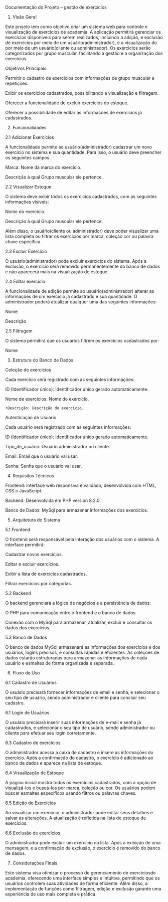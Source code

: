 Documentação do Projeto – gestão de exercícios  

1. Visão Geral 

Este projeto tem como objetivo criar um sistema web para controle e visualização de exercícios de academia. A aplicação permitirá gerenciar os exercícios disponíveis para serem realizados, incluindo a adição, e exclusão de exercícios por meio de um usuário(administrador), e a visualização do por meio de um usuário(cliente ou administrador). Os exercicios serão categorizados por grupo muscular, facilitando a gestão e a organização dos exercícios. 

Objetivos Principais: 

Permitir o cadastro de exercicios com informações de gtupo muscular e repetições. 

Exibir os exercicios cadastrados, possibilitando a visualização e filtragem. 

Oferecer a funcionalidade de excluir exercicios do estoque. 

Oferecer a possibilidade de editar as informações de exercicios já cadastrados. 

2. Funcionalidades 

2.1 Adicionar Exercícios  

A funcionalidade permite ao usuário(administrador) cadastrar um novo exercício no sistema e sua quantidade. Para isso, o usuário deve preencher os seguintes campos: 

Marca: Nome da marca do exercício. 

Descrição à qual Grupo muscular ele pertence. 

2.2 Visualizar Estoque 

O sistema deve exibir todos os exercícios cadastrados, com as seguintes informações visíveis: 

Nome do exercício. 

Descrição à qual Grupo muscular ele pertence. 

Além disso, o usuário(cliente ou administrador) deve poder visualizar uma lista completa ou filtrar os exercícios por marca, coleção cor ou palavra chave específica. 

2.3 Excluir Exercicio 

O usuário(administrador) pode excluir exercícios do sistema. Após a exclusão, o exercício será removido permanentemente do banco de dados e não aparecerá mais na visualização de estoque. 

2.4 Editar exercício  

A funcionalidade de edição permite ao usuário(administrador) alterar as informações de um exercício já cadastrado e sua quantidade. O administrador poderá atualizar qualquer uma das seguintes informações: 

Nome 

Descrição  

2.5 Filtragem 

O sistema permitirá que os usuários filtrem os exercícios cadastrados por: 

Nome 

3. Estrutura do Banco de Dados 

Coleção de exercícios  

Cada exercício será registrado com as seguintes informações: 

ID (Identificador único): Identificador único gerado automaticamente. 

Nome de exercícios: Nome do exercício. 

    •Descrição: Descrição do exercício. 

 

 

Autenticação de Usuário 

Cada usuário será registrado com as seguintes informações: 

ID (Identificador único): Identificador único gerado automaticamente. 

Tipo_de_usuário: Usuário administrador ou cliente. 

Email: Email que o usuário vai usar. 

Senha: Senha que o usuário vai usar. 

 

4. Requisitos Técnicos 

Frontend: Interface web responsiva e validado, desenvolvida com HTML, CSS e JavaScript. 

Backend: Desenvolvida em PHP version 8.2.0. 

Banco de Dados: MySql para armazenar informações dos exercícios. 

5. Arquitetura do Sistema 

5.1 Frontend 

O frontend será responsável pela interação dos usuários com o sistema. A interface permitirá: 

Cadastrar novos exercícios. 

Editar e excluir exercícios. 

Exibir a lista de exercícios cadastrados. 

Filtrar exercícios por categorias. 

5.2 Backend 

O backend gerenciará a lógica de negócios e a persistência de dados: 

O PHP para comunicação entre o frontend e o banco de dados. 

Conexão com o MySql para armazenar, atualizar, excluir e consultar os dados dos exercícios. 

5.3 Banco de Dados 

O banco de dados MySql armazenará as informações dos exercícios e dos usuários, logins precisos, e consultas rápidas e eficientes. As coleções de dados estarão estruturadas para armazenar as informações de cada usuário e esmaltes de forma organizada e separada. 

6. Fluxo de Uso 

6.1 Cadastro de Usuários 

O usuário precisará fornecer informações de email e senha, e selecionar o seu tipo de usuário, sendo administrador e cliente para concluir seu cadastro. 

6.1 Login de Usuários 

O usuário precisará inserir suas informações de e-mail e senha já cadastrados, e selecionar o seu tipo de usuário, sendo administrador ou cliente para efetuar seu login corretamente. 

 

6.3 Cadastro de exercícios  

O administrador acessa a caixa de cadastro e insere as informações do exercício. Após a confirmação do cadastro, o exercício é adicionado ao banco de dados e aparece na lista de estoque. 

6.4 Visualização de Estoque 

A página inicial mostra todos os exercícios cadastrados, com a opção de visualizá-los e buscá-los por marca, coleção ou cor. Os usuários podem buscar esmaltes específicos usando filtros ou palavras chaves. 

6.5 Edição de Exercícios  

Ao visualizar um exercício, o administrador pode editar seus detalhes e salvar as alterações. A atualização é refletida na lista de estoque de exercícios. 

6.6 Exclusão de exercícios  

O administrador pode excluir um exercicio da lista. Após a exibição de uma mensagem, e a confirmação da exclusão, o exercício é  removido do banco de dados. 

 

 

 

7. Considerações Finais 

Este sistema visa otimizar o processo de gerenciamento de exercíciosde academia, oferecendo uma interface simples e intuitiva, permitindo que os usuários controlem suas atividades de forma eficiente. Além disso, a implementação de funções como filtragem, edição e exclusão garante uma experiência de uso mais completa e prática. 

 
